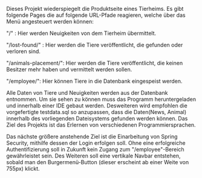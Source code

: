 Dieses Projekt wiederspiegelt die Produktseite eines Tierheims. 
Es gibt folgende Pages die auf folgende URL-Pfade reagieren, welche über das Menü angesteuert werden können:

"/" :                   Hier werden Neuigkeiten von dem Tierheim übermittelt.

"/lost-found/" :        Hier werden die Tiere veröffentlicht, die gefunden oder verloren sind.

"/animals-placement/":  Hier werden die Tiere veröffentlicht, die keinen Besitzer mehr haben und vermittelt werden sollen.

"/employee/":           Hier können Tiere in die Datenbank eingespeist werden.

Alle Daten von Tiere und Neuigkeiten werden aus der Datenbank entnommen. 
Um sie sehen zu können muss das Programm heruntergeladen und innerhalb einer IDE gebaut werden.
Desweiteren wird empfohlen die vorgefertigte testdata.sql so anzupassen, dass die Daten(News, Animal) innerhalb des vorliegenden Dateisystems gefunden werden können.
Das Ziel des Projekts ist das Erlernen von verschiedenen Programmiersprachen.

Das nächste größere anstehende Ziel ist die Einarbeitung von Spring Security, mithilfe dessen der Login erfolgen soll. Ohne eine erfolgreiche Authentifizierung soll in Zukunft kein Zugang zum "/employee"-Bereich gewährleistet sein. Des Weiteren soll eine vertikale Navbar entstehen, sobald man den Burgermenü-Button (dieser erscheint ab einer Weite von 755px) klickt.
